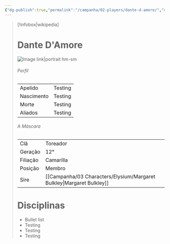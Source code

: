 ```yaml
---
{"dg-publish":true,"permalink":"/campanha/02-players/dante-d-amore/","dgPassFrontmatter":true}
---
```



> [!infobox|wikipedia]
> # Dante D'Amore
> ![Image link|portrait hm-sm](https://i.pinimg.com/564x/c0/26/33/c0263358af868f4f563f998913ecd645.jpg)
> ###### Perfil
> |||
> | ---- | ---- |
> | Apelido | Testing |
> | Nascimento | Testing |
> | Morte | Testing |
> | Aliados | Testing |
> ###### A Máscara
> || |
> | ---- | ---- |
> | Clã | Toreador |
> | Geração | 12° |
> | Filiação | Camarilla |
>| Posição | Membro |
> | Sire | [[Campanha/03 Characters/Elysium/Margaret Bulkley\|Margaret Bulkley]] |
> # Disciplinas
>  - Bullet list
> 	- Testing
> 	- Testing
> - Testing




